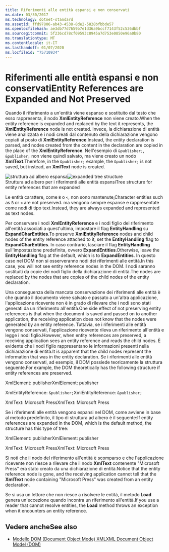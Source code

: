 ```yaml
---
title: Riferimenti alle entità espansi e non conservati
ms.date: 03/30/2017
ms.technology: dotnet-standard
ms.assetid: ffd97806-ab43-4538-8de2-5828bfbbde57
ms.openlocfilehash: ae3db77d7659b7e1d36a9bccf7143f52c536dbbf
ms.sourcegitcommit: 5f236cd78cf09593c8945a7d753e0850e96a0b80
ms.translationtype: MT
ms.contentlocale: it-IT
ms.lasthandoff: 01/07/2020
ms.locfileid: "75710934"
---
```

# <a name="entity-references-are-expanded-and-not-preserved"></a><span data-ttu-id="220c1-102">Riferimenti alle entità espansi e non conservati</span><span class="sxs-lookup"><span data-stu-id="220c1-102">Entity References are Expanded and Not Preserved</span></span>
<span data-ttu-id="220c1-103">Quando il riferimento a un'entità viene espanso e sostituito dal testo che esso rappresenta, il nodo **XmlEntityReference** non viene creato.</span><span class="sxs-lookup"><span data-stu-id="220c1-103">When the entity reference is expanded and replaced by the text it represents, the **XmlEntityReference** node is not created.</span></span> <span data-ttu-id="220c1-104">Invece, la dichiarazione di entità viene analizzata e i nodi creati dal contenuto della dichiarazione vengono copiati al posto di **XmlEntityReference**.</span><span class="sxs-lookup"><span data-stu-id="220c1-104">Instead, the entity declaration is parsed, and nodes created from the content in the declaration are copied in the place of the **XmlEntityReference**.</span></span> <span data-ttu-id="220c1-105">Nell'esempio di `&publisher;`, `&publisher;` non viene quindi salvato, ma viene creato un nodo **XmlText**.</span><span class="sxs-lookup"><span data-stu-id="220c1-105">Therefore, in the `&publisher;` example, the `&publisher;` is not saved, but instead, an **XmlText** node is created.</span></span>  
  
 <span data-ttu-id="220c1-106">![struttura ad albero espansa](../../../../docs/standard/data/xml/media/xmlentityref-expanded-nodes.gif "xmlentityref_expanded_nodes")</span><span class="sxs-lookup"><span data-stu-id="220c1-106">![expanded tree structure](../../../../docs/standard/data/xml/media/xmlentityref-expanded-nodes.gif "xmlentityref_expanded_nodes")</span></span>  
<span data-ttu-id="220c1-107">Struttura ad albero per i riferimenti alle entità espansi</span><span class="sxs-lookup"><span data-stu-id="220c1-107">Tree structure for entity references that are expanded</span></span>  
  
 <span data-ttu-id="220c1-108">Le entità carattere, come `B` o `<`, non sono mantenute,</span><span class="sxs-lookup"><span data-stu-id="220c1-108">Character entities such as `B` or `<` are not preserved.</span></span> <span data-ttu-id="220c1-109">ma vengono sempre espanse e rappresentate come nodi di tipo text.</span><span class="sxs-lookup"><span data-stu-id="220c1-109">Instead, they are always expanded and represented as text nodes.</span></span>  
  
 <span data-ttu-id="220c1-110">Per conservare i nodi **XmlEntityReference** e i nodi figlio del riferimento all'entità associati a quest'ultima, impostare il flag **EntityHandling** su **ExpandCharEntities**.</span><span class="sxs-lookup"><span data-stu-id="220c1-110">To preserve **XmlEntityReference** nodes and child nodes of the entity reference attached to it, set the **EntityHandling** flag to **ExpandCharEntities**.</span></span> <span data-ttu-id="220c1-111">In caso contrario, lasciare il flag **EntityHandling** sull'impostazione predefinita, ovvero **ExpandEntities**.</span><span class="sxs-lookup"><span data-stu-id="220c1-111">Otherwise, leave the **EntityHandling** flag at the default, which is to **ExpandEntities**.</span></span> <span data-ttu-id="220c1-112">In questo caso nel DOM non si osserveranno nodi dei riferimenti alle entità.</span><span class="sxs-lookup"><span data-stu-id="220c1-112">In this case, you will not see entity reference nodes in the DOM.</span></span> <span data-ttu-id="220c1-113">I nodi saranno sostituiti da copie dei nodi figlio della dichiarazione di entità.</span><span class="sxs-lookup"><span data-stu-id="220c1-113">The nodes are replaced by the nodes that are copies of the child nodes of the entity declaration.</span></span>  
  
 <span data-ttu-id="220c1-114">Una conseguenza della mancata conservazione dei riferimenti alle entità è che quando il documento viene salvato e passato a un'altra applicazione, l'applicazione ricevente non è in grado di rilevare che i nodi sono stati generati da un riferimento all'entità.</span><span class="sxs-lookup"><span data-stu-id="220c1-114">One side effect of not preserving entity references is that when the document is saved and passed on to another application, the receiving application does not know that the nodes were generated by an entity reference.</span></span> <span data-ttu-id="220c1-115">Tuttavia, se i riferimenti alle entità vengono conservati, l'applicazione ricevente rileva un riferimento all'entità e legge i nodi figlio.</span><span class="sxs-lookup"><span data-stu-id="220c1-115">However, when entity references are preserved, a receiving application sees an entity reference and reads the child nodes.</span></span> <span data-ttu-id="220c1-116">È evidente che i nodi figlio rappresentano le informazioni presenti nella dichiarazione di entità.</span><span class="sxs-lookup"><span data-stu-id="220c1-116">It is apparent that the child nodes represent the information that was in the entity declaration.</span></span> <span data-ttu-id="220c1-117">Se i riferimenti alle entità vengono conservati, ad esempio, il DOM possiede teoricamente la struttura seguente.</span><span class="sxs-lookup"><span data-stu-id="220c1-117">For example, the DOM theoretically has the following structure if entity references are preserved.</span></span>  
  
 <span data-ttu-id="220c1-118">XmlElement: publisher</span><span class="sxs-lookup"><span data-stu-id="220c1-118">XmlElement: publisher</span></span>  
  
 <span data-ttu-id="220c1-119">XmlEntityReference: `&publisher;`</span><span class="sxs-lookup"><span data-stu-id="220c1-119">XmlEntityReference: `&publisher;`</span></span>  
  
 <span data-ttu-id="220c1-120">XmlText: Microsoft Press</span><span class="sxs-lookup"><span data-stu-id="220c1-120">XmlText: Microsoft Press</span></span>  
  
 <span data-ttu-id="220c1-121">Se i riferimenti alle entità vengono espansi nel DOM, come avviene in base al metodo predefinito, il tipo di struttura ad albero è il seguente:</span><span class="sxs-lookup"><span data-stu-id="220c1-121">If entity references are expanded in the DOM, which is the default method, the structure has this type of tree:</span></span>  
  
 <span data-ttu-id="220c1-122">XmlElement: publisher</span><span class="sxs-lookup"><span data-stu-id="220c1-122">XmlElement: publisher</span></span>  
  
 <span data-ttu-id="220c1-123">XmlText: Microsoft Press</span><span class="sxs-lookup"><span data-stu-id="220c1-123">XmlText: Microsoft Press</span></span>  
  
 <span data-ttu-id="220c1-124">Si noti che il nodo del riferimento all'entità è scomparso e che l'applicazione ricevente non riesce a rilevare che il nodo **XmlText** contenente "Microsoft Press" era stato creato da una dichiarazione di entità.</span><span class="sxs-lookup"><span data-stu-id="220c1-124">Notice that the entity reference node is gone, and the receiving application cannot tell that the **XmlText** node containing "Microsoft Press" was created from an entity declaration.</span></span>  
  
 <span data-ttu-id="220c1-125">Se si usa un lettore che non riesce a risolvere le entità, il metodo **Load** genera un'eccezione quando incontra un riferimento all'entità.</span><span class="sxs-lookup"><span data-stu-id="220c1-125">If you use a reader that cannot resolve entities, the **Load** method throws an exception when it encounters an entity reference.</span></span>  
  
## <a name="see-also"></a><span data-ttu-id="220c1-126">Vedere anche</span><span class="sxs-lookup"><span data-stu-id="220c1-126">See also</span></span>

- [<span data-ttu-id="220c1-127">Modello DOM (Document Object Mode) XML</span><span class="sxs-lookup"><span data-stu-id="220c1-127">XML Document Object Model (DOM)</span></span>](../../../../docs/standard/data/xml/xml-document-object-model-dom.md)
